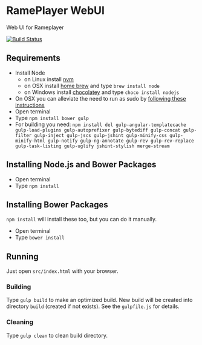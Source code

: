 # RamePlayer WebUI
Web UI for Rameplayer

[![Build Status](https://travis-ci.org/rameplayerorg/rameplayer-webui.svg?branch=master)](https://travis-ci.org/rameplayerorg/rameplayer-webui)

## Requirements

- Install Node
	- on Linux install [nvm](https://github.com/creationix/nvm)
	- on OSX install [home brew](http://brew.sh/) and type `brew install node`
	- on Windows install [chocolatey](https://chocolatey.org/) and type `choco install nodejs`
- On OSX you can alleviate the need to run as sudo by [following these instructions](https://github.com/sindresorhus/guides/blob/master/npm-global-without-sudo.md)
- Open terminal
- Type `npm install bower gulp`
- For building you need: `npm install del gulp-angular-templatecache gulp-load-plugins gulp-autoprefixer gulp-bytediff gulp-concat gulp-filter gulp-inject gulp-jscs gulp-jshint gulp-minify-css gulp-minify-html gulp-notify gulp-ng-annotate gulp-rev gulp-rev-replace gulp-task-listing gulp-uglify jshint-stylish merge-stream`

## Installing Node.js and Bower Packages
- Open terminal
- Type `npm install`

## Installing Bower Packages
`npm install` will install these too, but you can do it manually.
- Open terminal
- Type `bower install`

## Running

Just open `src/index.html` with your browser.

### Building

Type `gulp build` to make an optimized build. New build will be created into directory `build` (created if not exists). See the `gulpfile.js` for details.

### Cleaning

Type `gulp clean` to clean build directory.
